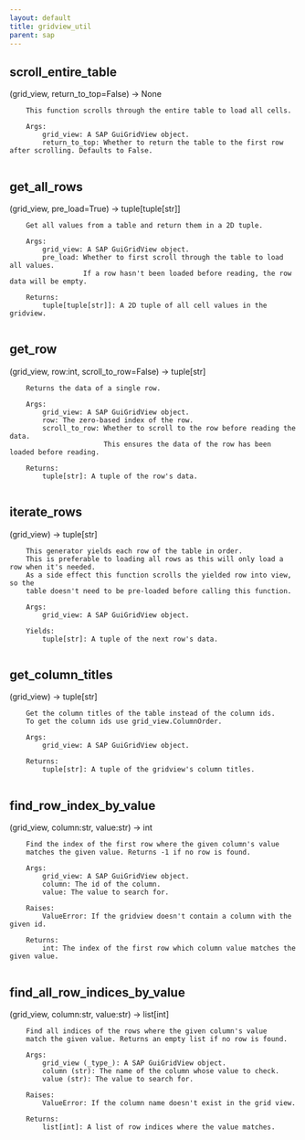```yaml
---
layout: default
title: gridview_util
parent: sap
---
```


## scroll_entire_table
(grid_view, return_to_top=False) -> None

```
    This function scrolls through the entire table to load all cells.

    Args:
        grid_view: A SAP GuiGridView object.
        return_to_top: Whether to return the table to the first row after scrolling. Defaults to False.
    
```

## get_all_rows
(grid_view, pre_load=True) -> tuple[tuple[str]]

```
    Get all values from a table and return them in a 2D tuple.

    Args:
        grid_view: A SAP GuiGridView object.
        pre_load: Whether to first scroll through the table to load all values.
                  If a row hasn't been loaded before reading, the row data will be empty. 

    Returns:
        tuple[tuple[str]]: A 2D tuple of all cell values in the gridview.
    
```

## get_row
(grid_view, row:int, scroll_to_row=False) -> tuple[str]

```
    Returns the data of a single row.

    Args:
        grid_view: A SAP GuiGridView object.
        row: The zero-based index of the row.
        scroll_to_row: Whether to scroll to the row before reading the data.
                       This ensures the data of the row has been loaded before reading. 

    Returns:
        tuple[str]: A tuple of the row's data.
    
```

## iterate_rows
(grid_view) -> tuple[str]

```
    This generator yields each row of the table in order.
    This is preferable to loading all rows as this will only load a row when it's needed.
    As a side effect this function scrolls the yielded row into view, so the
    table doesn't need to be pre-loaded before calling this function.

    Args:
        grid_view: A SAP GuiGridView object.

    Yields:
        tuple[str]: A tuple of the next row's data.
    
```

## get_column_titles
(grid_view) -> tuple[str]

```
    Get the column titles of the table instead of the column ids.
    To get the column ids use grid_view.ColumnOrder.

    Args:
        grid_view: A SAP GuiGridView object.

    Returns:
        tuple[str]: A tuple of the gridview's column titles.
    
```

## find_row_index_by_value
(grid_view, column:str, value:str) -> int

```
    Find the index of the first row where the given column's value
    matches the given value. Returns -1 if no row is found.

    Args:
        grid_view: A SAP GuiGridView object.
        column: The id of the column.
        value: The value to search for.

    Raises:
        ValueError: If the gridview doesn't contain a column with the given id.

    Returns:
        int: The index of the first row which column value matches the given value.
    
```

## find_all_row_indices_by_value
(grid_view, column:str, value:str) -> list[int]

```
    Find all indices of the rows where the given column's value
    match the given value. Returns an empty list if no row is found.

    Args:
        grid_view (_type_): A SAP GuiGridView object.
        column (str): The name of the column whose value to check.
        value (str): The value to search for.

    Raises:
        ValueError: If the column name doesn't exist in the grid view.

    Returns:
        list[int]: A list of row indices where the value matches.
    
```

